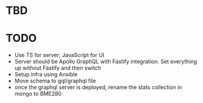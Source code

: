# TBD

# TODO

- Use TS for server; JavaScript for UI
- Server should be Apollo GraphQL with Fastify integration. Set everything up without Fastify and then switch
- Setup infra using Ansible
- Move schema to gql/graphql file
- once the graphql server is deployed, rename the stats collection in mongo to BME280
